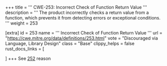 +++
title = '''
CWE-253: Incorrect Check of Function Return Value
'''
description	= '''
The product incorrectly checks a return value from a function, which prevents it from detecting errors or exceptional conditions.
'''
weight = 253

[extra]
id = 253
name = '''
Incorrect Check of Function Return Value
'''
url = "https://cwe.mitre.org/data/definitions/253.html"
vote = "Discouraged via Language, Library Design"
class = "Base"
clippy_helps = false
rust_docs_links = [

]
+++
See [252](/cwes/cwe-252) reason
